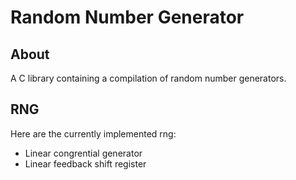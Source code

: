 # Random Number Generator

## About

A C library containing a compilation of random number generators.

## RNG

Here are the currently implemented rng:
- Linear congrential generator
- Linear feedback shift register
